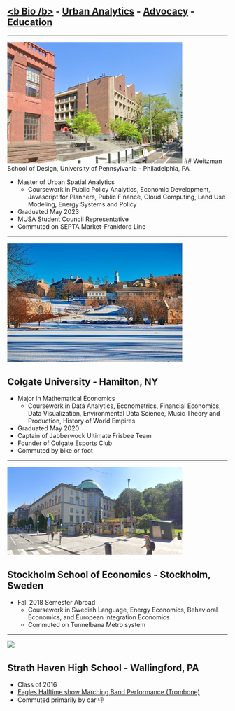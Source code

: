 ## [<b Bio /b>](/index.md) - [Urban Analytics](/portfolio.md) - [Advocacy](/advocacy.md) - [Education](/education.md) 

---

<img src="images/schools/penn1.png?raw=true" width="400p"/>
## Weitzman School of Design, University of Pennsylvania - Philadelphia, PA
  
- Master of Urban Spatial Analytics
  - Coursework in Public Policy Analytics, Economic Development, Javascript for Planners, Public Finance, Cloud Computing, Land Use Modeling, Energy Systems and Policy
- Graduated May 2023
- MUSA Student Council Representative 
- Commuted on SEPTA Market-Frankford Line

---

<img src="images/schools/gate.jpg?raw=true" width="400p"/>

## Colgate University - Hamilton, NY


- Major in Mathematical Economics
  - Coursework in Data Analytics, Econometrics, Financial Economics, Data Visualization, Environmental Data Science, Music Theory and Production, History of World Empires
- Graduated May 2020
- Captain of Jabberwock Ultimate Frisbee Team
- Founder of Colgate Esports Club
- Commuted by bike or foot

---

<img src="images/schools/sse.png?raw=true" width="400p" />
  
## Stockholm School of Economics - Stockholm, Sweden
  
- Fall 2018 Semester Abroad
  - Coursework in Swedish Language, Energy Economics, Behavioral Economics, and European Integration Economics
  - Commuted on Tunnelbana Metro system
  
---  
  
<img src="images/schools/shhs.jpg?raw=true" width="400p" />

## Strath Haven High School - Wallingford, PA
- Class of 2016
- [Eagles Halftime show Marching Band Performance (Trombone)](https://www.youtube.com/watch?v=MP2Nelf25aA&ab_channel=NancyFullam)
- Commuted primarily by car 👎